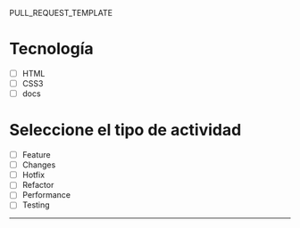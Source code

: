 PULL_REQUEST_TEMPLATE

# Tecnología

- [ ] HTML
- [ ] CSS3
- [ ] docs

# Seleccione el tipo de actividad

- [ ] Feature
- [ ] Changes
- [ ] Hotfix
- [ ] Refactor
- [ ] Performance
- [ ] Testing

---
